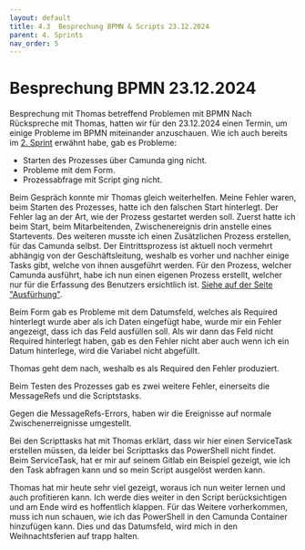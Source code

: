 ```yaml
---
layout: default
title: 4.3  Besprechung BPMN & Scripts 23.12.2024
parent: 4. Sprints
nav_order: 5
---
```


# Besprechung BPMN 23.12.2024

Besprechung mit Thomas betreffend Problemen mit BPMN
Nach Rückspreche mit Thomas, hatten wir für den 23.12.2024 einen Termin, um einige Probleme im BPMN miteinander anzuschauen. 
Wie ich auch bereits im [2. Sprint](./sprint2_13-12-2024.md) erwähnt habe, gab es Probleme:
- Starten des Prozesses über Camunda ging nicht.
- Probleme mit dem Form. 
- Prozessabfrage mit Script ging nicht. 

Beim Gespräch konnte mir Thomas gleich weiterhelfen. 
Meine Fehler waren, beim Starten des Prozesses, hatte ich den falschen Start hinterlegt. 
Der Fehler lag an der Art, wie der Prozess gestartet werden soll. 
Zuerst hatte ich beim Start, beim Mitarbeitenden, Zwischenereignis drin anstelle eines Startevents. 
Des weiteren musste ich einen Zusätzlichen Prozess erstellen, für das Camunda selbst. 
Der Eintrittsprozess ist aktuell noch vermehrt abhängig von der Geschäftsleitung, weshalb es vorher und nachher einige Tasks gibt, welche von ihnen ausgeführt werden. 
Für den Prozess, welcher Camunda ausführt, habe ich nun einen eigenen Prozess erstellt, welcher nur für die Erfassung des Benutzers ersichtlich ist. 
[Siehe auf der Seite "Ausfürhung"](). 

Beim Form gab es Probleme mit dem Datumsfeld, welches als Required hinterlegt wurde aber als ich Daten eingefügt habe, wurde mir ein Fehler angezeigt, dass ich das Feld ausfüllen soll. 
Als wir dann das Feld nicht Required hinterlegt haben, gab es den Fehler nicht aber auch wenn ich ein Datum hinterlege, wird die Variabel nicht abgefüllt. 

Thomas geht dem nach, weshalb es als Required den Fehler produziert. 

Beim Testen des Prozesses gab es zwei weitere Fehler, einerseits die MessageRefs und die Scriptstasks. 

Gegen die MessageRefs-Errors, haben wir die Ereignisse auf normale Zwischenerreignisse umgestellt.

Bei den Scripttasks hat mit Thomas erklärt, dass wir hier einen ServiceTask erstellen müssen, da leider bei Scripttasks das PowerShell nicht findet. 
Beim ServiceTask, hat er mir auf seinem Gitlab ein Beispiel gezeigt, wie ich den Task abfragen kann und so mein Script ausgelöst werden kann. 

Thomas hat mir heute sehr viel gezeigt, woraus ich nun weiter lernen und auch profitieren kann. 
Ich werde dies weiter in den Script berücksichtigen und am Ende wird es hoffentlich klappen. 
Für das Weitere vorherkommen, muss ich nun schauen, wie ich das PowerShell in den Camunda Container hinzufügen kann. 
Dies und das Datumsfeld, wird mich in den Weihnachtsferien auf trapp halten. 



